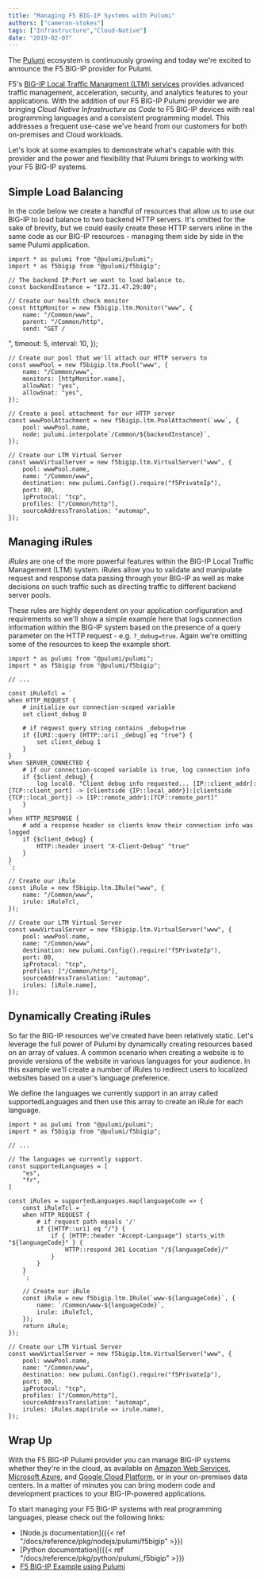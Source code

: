 ```yaml
---
title: "Managing F5 BIG-IP Systems with Pulumi"
authors: ["cameron-stokes"]
tags: ["Infrastructure","Cloud-Native"]
date: "2019-02-07"
---
```


The [Pulumi](/) ecosystem is continuously growing
and today we're excited to announce the F5 BIG-IP provider for Pulumi.

F5's [BIG-IP Local Traffic Managment (LTM) services](https://www.f5.com/products/big-ip-services/local-traffic-manager)
provides advanced traffic management, acceleration, security, and
analytics features to your applications. With the addition of our F5
BIG-IP Pulumi provider we are bringing *Cloud Native Infrastructure as
Code* to F5 BIG-IP devices with real programming languages and a
consistent programming model. This addresses a frequent use-case we've
heard from our customers for both on-premises and Cloud workloads.

Let's look at some examples to demonstrate what's capable with this
provider and the power and flexibility that Pulumi brings to working
with your F5 BIG-IP systems.
<!--more-->

## Simple Load Balancing

In the code below we create a handful of resources that allow us to use
our BIG-IP to load balance to two backend HTTP servers. It's omitted for
the sake of brevity, but we could easily create these HTTP servers
inline in the same code as our BIG-IP resources - managing them side by
side in the same Pulumi application.

    import * as pulumi from "@pulumi/pulumi";
    import * as f5bigip from "@pulumi/f5bigip";

    // The backend IP:Port we want to load balance to.
    const backendInstance = "172.31.47.29:80";

    // Create our health check monitor
    const httpMonitor = new f5bigip.ltm.Monitor("www", {
        name: "/Common/www",
        parent: "/Common/http",
        send: "GET /
",
        timeout: 5,
        interval: 10,
    });

    // Create our pool that we'll attach our HTTP servers to
    const wwwPool = new f5bigip.ltm.Pool("www", {
        name: "/Common/www",
        monitors: [httpMonitor.name],
        allowNat: "yes",
        allowSnat: "yes",
    });

    // Create a pool attachment for our HTTP server
    const wwwPoolAttachment = new f5bigip.ltm.PoolAttachment(`www`, {
        pool: wwwPool.name,
        node: pulumi.interpolate`/Common/${backendInstance}`,
    });

    // Create our LTM Virtual Server
    const wwwVirtualServer = new f5bigip.ltm.VirtualServer("www", {
        pool: wwwPool.name,
        name: "/Common/www",
        destination: new pulumi.Config().require("f5PrivateIp"),
        port: 80,
        ipProtocol: "tcp",
        profiles: ["/Common/http"],
        sourceAddressTranslation: "automap",
    });

## Managing iRules

*iRules* are one of the more powerful features within the BIG-IP Local
Traffic Management (LTM) system. iRules allow you to validate and
manipulate request and response data passing through your BIG-IP as well
as make decisions on such traffic such as directing traffic to different
backend server pools.

These rules are highly dependent on your application configuration and
requirements so we'll show a simple example here that logs connection
information within the BIG-IP system based on the presence of a query
parameter on the HTTP request - e.g. `?_debug=true`. Again we're
omitting some of the resources to keep the example short.

    import * as pulumi from "@pulumi/pulumi";
    import * as f5bigip from "@pulumi/f5bigip";

    // ...

    const iRuleTcl = `
    when HTTP_REQUEST {
        # initialize our connection-scoped variable
        set client_debug 0

        # if request query string contains _debug=true
        if {[URI::query [HTTP::uri] _debug] eq "true"} {
            set client_debug 1
        }
    }
    when SERVER_CONNECTED {
        # if our connection-scoped variable is true, log connection info
        if {$client_debug} {
            log local0. "Client debug info requested... [IP::client_addr]:[TCP::client_port] -> [clientside {IP::local_addr}]:[clientside {TCP::local_port}] -> [IP::remote_addr]:[TCP::remote_port]"
        }
    }
    when HTTP_RESPONSE {
        # add a response header so clients know their connection info was logged
        if {$client_debug} {
            HTTP::header insert "X-Client-Debug" "true"
        }
    }
    `;

    // Create our iRule
    const iRule = new f5bigip.ltm.IRule("www", {
        name: "/Common/www",
        irule: iRuleTcl,
    });

    // Create our LTM Virtual Server
    const wwwVirtualServer = new f5bigip.ltm.VirtualServer("www", {
        pool: wwwPool.name,
        name: "/Common/www",
        destination: new pulumi.Config().require("f5PrivateIp"),
        port: 80,
        ipProtocol: "tcp",
        profiles: ["/Common/http"],
        sourceAddressTranslation: "automap",
        irules: [iRule.name],
    });

## Dynamically Creating iRules

So far the BIG-IP resources we've created have been relatively static.
Let's leverage the full power of Pulumi by dynamically creating
resources based on an array of values. A common scenario when creating a
website is to provide versions of the website in various languages for
your audience. In this example we'll create a number of iRules to
redirect users to localized websites based on a user's language
preference.

We define the languages we currently support in an array called
supportedLanguages and then use this array to create an iRule for each
language.

    import * as pulumi from "@pulumi/pulumi";
    import * as f5bigip from "@pulumi/f5bigip";

    // ...

    // The languages we currently support.
    const supportedLanguages = [
        "es",
        "fr",
    ]

    const iRules = supportedLanguages.map(languageCode => {
        const iRuleTcl = `
        when HTTP_REQUEST {
            # if request path equals '/'
            if {[HTTP::uri] eq "/"} {
                if { [HTTP::header "Accept-Language"] starts_with "${languageCode}" } {
                    HTTP::respond 301 Location "/${languageCode}/"
                }
            }
        }
        `;

        // Create our iRule
        const iRule = new f5bigip.ltm.IRule(`www-${languageCode}`, {
            name: `/Common/www-${languageCode}`,
            irule: iRuleTcl,
        });
        return iRule;
    });

    // Create our LTM Virtual Server
    const wwwVirtualServer = new f5bigip.ltm.VirtualServer("www", {
        pool: wwwPool.name,
        name: "/Common/www",
        destination: new pulumi.Config().require("f5PrivateIp"),
        port: 80,
        ipProtocol: "tcp",
        profiles: ["/Common/http"],
        sourceAddressTranslation: "automap",
        irules: iRules.map(irule => irule.name),
    });

## Wrap Up

With the F5 BIG-IP Pulumi provider you can manage BIG-IP systems whether
they're in the cloud, as available on [Amazon Web Services](https://aws.amazon.com/marketplace/seller-profile?id=74d946f0-fa54-4d9f-99e8-ff3bd8eb2745),
[Microsoft Azure](https://azuremarketplace.microsoft.com/en-us/marketplace/apps?search=f5&page=1),
and [Google Cloud Platform](https://console.cloud.google.com/marketplace/partners/f5-7626-networks-public),
or in your on-premises data centers. In a matter of minutes you can
bring modern code and development practices to your BIG-IP-powered
applications.

To start managing your F5 BIG-IP systems with real programming
languages, please check out the following links:

- [Node.js documentation]({{< ref "/docs/reference/pkg/nodejs/pulumi/f5bigip" >}})
- [Python documentation]({{< ref "/docs/reference/pkg/python/pulumi_f5bigip" >}})
- [F5 BIG-IP Example using Pulumi](https://github.com/pulumi/examples/tree/master/f5bigip-ts-ltm-pool)

